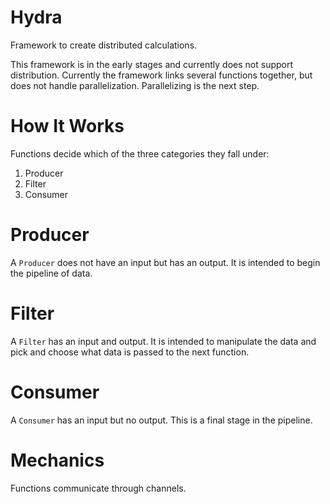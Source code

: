Hydra
=====

Framework to create distributed calculations.

This framework is in the early stages and currently does not support distribution.  Currently the framework links several functions together, but does not handle parallelization.  Parallelizing is the next step.

How It Works
============

Functions decide which of the three categories they fall under:

1. Producer
2. Filter
3. Consumer

Producer
========

A ```Producer``` does not have an input but has an output.  It is intended to begin the pipeline of data.

Filter
======

A ```Filter``` has an input and output.  It is intended to manipulate the data and pick and choose what data is passed to the next function.

Consumer
========

A ```Consumer``` has an input but no output.  This is a final stage in the pipeline.

Mechanics
=========

Functions communicate through channels.
